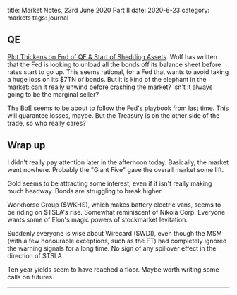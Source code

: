 title: Market Notes, 23rd June 2020 Part II
date: 2020-6-23
category: markets
tags: journal
 
## QE 

[Plot Thickens on End of QE & Start of Shedding Assets](https://wolfstreet.com/2020/06/22/plot-thickens-on-end-of-qe-start-of-shedding-assets/).
Wolf has written that the Fed is looking to unload all the bonds off its balance sheet before rates start to go up.
This seems rational, for a Fed that wants to avoid taking a huge loss on its $7TN of bonds.
But it is kind of the elephant in the market: can it really unwind before crashing the market?
Isn't it always going to be the marginal seller?

The BoE seems to be about to follow the Fed's playbook from last time.
This will guarantee losses, maybe. But the Treasury is on the other side of the trade,
so who really cares?

## Wrap up

I didn't really pay attention later in the afternoon today. 
Basically, the market went nowhere.
Probably the "Giant Five" gave the overall market some lift.

Gold seems to be attracting some interest, even if it isn't really making much headway.
Bonds are struggling to break higher.

Workhorse Group ($WKHS), which makes battery electric vans, seems to be riding on $TSLA's rise. 
Somewhat reminiscent of Nikola Corp.
Everyone wants some of Elon's magic powers of stockmarket levitation.

Suddenly everyone is wise about Wirecard ($WDI), even though the MSM (with a few honourable exceptions, such as the FT) had completely ignored the warning signals for a long time.
No sign of any spillover effect in the direction of $TSLA.

Ten year yields seem to have reached a floor. Maybe worth writing some calls on futures.

---